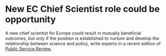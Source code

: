 # New EC Chief Scientist role could be opportunity

A new chief scientist for Europe could result in mutually beneficial outcomes, but only if the position is established to nurture and develop the relationship between science and policy, write experts in a recent edition of [Public Service Review.](http://www.publicservice.co.uk/news_story.asp?id=13319)  